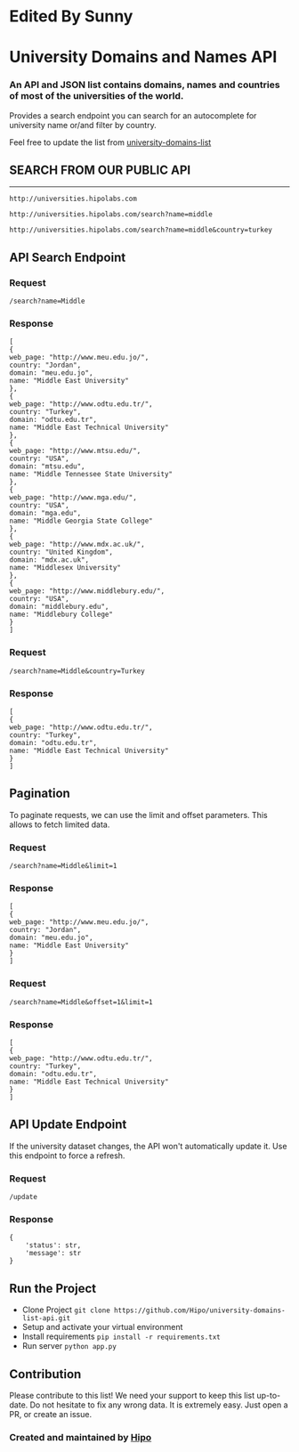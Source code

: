 # Edited By Sunny

University Domains and Names API
=================================



### An API and JSON list contains domains, names and countries of most of the universities of the world.


Provides a search endpoint you can search for an autocomplete for university name or/and filter by country.

Feel free to update the list from [university-domains-list](https://github.com/hipo/university-domains-list)



## SEARCH FROM OUR PUBLIC API
-----------------

    http://universities.hipolabs.com
    
    http://universities.hipolabs.com/search?name=middle
    
    http://universities.hipolabs.com/search?name=middle&country=turkey
    

## API Search Endpoint

### Request
    /search?name=Middle


### Response
    [
    {
    web_page: "http://www.meu.edu.jo/",
    country: "Jordan",
    domain: "meu.edu.jo",
    name: "Middle East University"
    },
    {
    web_page: "http://www.odtu.edu.tr/",
    country: "Turkey",
    domain: "odtu.edu.tr",
    name: "Middle East Technical University"
    },
    {
    web_page: "http://www.mtsu.edu/",
    country: "USA",
    domain: "mtsu.edu",
    name: "Middle Tennessee State University"
    },
    {
    web_page: "http://www.mga.edu/",
    country: "USA",
    domain: "mga.edu",
    name: "Middle Georgia State College"
    },
    {
    web_page: "http://www.mdx.ac.uk/",
    country: "United Kingdom",
    domain: "mdx.ac.uk",
    name: "Middlesex University"
    },
    {
    web_page: "http://www.middlebury.edu/",
    country: "USA",
    domain: "middlebury.edu",
    name: "Middlebury College"
    }
    ]

### Request
    /search?name=Middle&country=Turkey


### Response
    [
    {
    web_page: "http://www.odtu.edu.tr/",
    country: "Turkey",
    domain: "odtu.edu.tr",
    name: "Middle East Technical University"
    }
    ]

## Pagination
To paginate requests, we can use the limit and offset parameters. This allows to fetch limited data.

### Request
    /search?name=Middle&limit=1

### Response
    [
    {
    web_page: "http://www.meu.edu.jo/",
    country: "Jordan",
    domain: "meu.edu.jo",
    name: "Middle East University"
    }
    ]

### Request
    /search?name=Middle&offset=1&limit=1

### Response
    [
    {
    web_page: "http://www.odtu.edu.tr/",
    country: "Turkey",
    domain: "odtu.edu.tr",
    name: "Middle East Technical University"
    }
    ]

## API Update Endpoint
If the university dataset changes, the API won't automatically update it. Use this endpoint to force a refresh.

### Request
    /update

### Response
    {
        'status': str,
        'message': str
    }

## Run the Project

- Clone Project 
`git clone https://github.com/Hipo/university-domains-list-api.git`
- Setup and activate your virtual environment
- Install requirements
`pip install -r requirements.txt`
- Run server `python app.py`



## Contribution
Please contribute to this list! We need your support to keep this list up-to-date.
Do not hesitate to fix any wrong data. It is extremely easy. Just open a PR, or create an issue. 


### Created and maintained by [Hipo](http://www.hipolabs.com)
